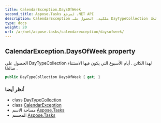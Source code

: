 ```yaml
---
title: CalendarException.DaysOfWeek
second_title: Aspose.Tasks لمرجع .NET API
description: CalendarException ملكية. الحصول على DayTypeCollection لهذا الكائن . أيام الأسبوع التي يكون فيها الاستثناء صالحًا .
type: docs
weight: 20
url: /ar/net/aspose.tasks/calendarexception/daysofweek/
---
```

## CalendarException.DaysOfWeek property

الحصول على DayTypeCollection لهذا الكائن . أيام الأسبوع التي يكون فيها الاستثناء صالحًا .

```csharp
public DayTypeCollection DaysOfWeek { get; }
```

### أنظر أيضا

* class [DayTypeCollection](../../daytypecollection/)
* class [CalendarException](../)
* مساحة الاسم [Aspose.Tasks](../../calendarexception/)
* المجسم [Aspose.Tasks](../../../)


